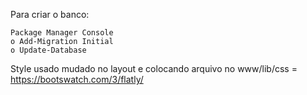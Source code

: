 

Para criar o banco:

    Package Manager Console
    o Add-Migration Initial
    o Update-Database

Style usado mudado no layout e colocando arquivo no www/lib/css = https://bootswatch.com/3/flatly/